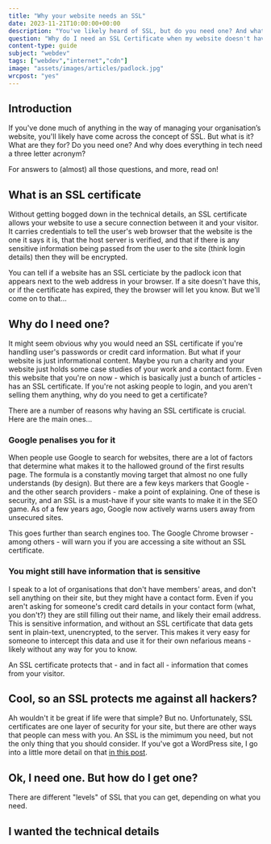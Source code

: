 ```yaml
---
title: "Why your website needs an SSL"
date: 2023-11-21T10:00:00+00:00
description: "You've likely heard of SSL, but do you need one? And what even is it anyway? Read on and find out..."
question: "Why do I need an SSL Certificate when my website doesn't have sensitive data?"
content-type: guide
subject: "webdev"
tags: ["webdev","internet","cdn"]
image: "assets/images/articles/padlock.jpg"
wrcpost: "yes"
---
```


## Introduction

If you've done much of anything in the way of managing your organisation’s website, you'll likely have come across the concept of SSL. But what is it? What are they for? Do you need one? And why does everything in tech need a three letter acronym?

For answers to (almost) all those questions, and more, read on!

## What is an SSL certificate

Without getting bogged down in the technical details, an SSL certificate allows your website to use a secure connection between it and your visitor. It carries credentials to tell the user's web browser that the website is the one it says it is, that the host server is verified, and that if there is any sensitive information being passed from the user to the site (think login details) then they will be encrypted.

You can tell if a website has an SSL certiciate by the padlock icon that appears next to the web address in your browser. If a site doesn't have this, or if the certificate has expired, they the browser will let you know. But we'll come on to that...

## Why do I need one?

It might seem obvious why you would need an SSL certificate if you're handling user's passwords or credit card information. But what if your website is just informational content. Maybe you run a charity and your website just holds some case studies of your work and a contact form. Even this website that you're on now - which is basically just a bunch of articles - has an SSL certificate. If you're not asking people to login, and you aren't selling them anything, why do you need to get a certificate?

There are a number of reasons why having an SSL certificate is crucial. Here are the main ones...

### Google penalises you for it

When people use Google to search for websites, there are a lot of factors that determine what makes it to the hallowed ground of the first results page. The formula is a constantly moving target that almost no one fully understands (by design). But there are a few keys markers that Google - and the other search providers - make a point of explaining. One of these is security, and an SSL is a must-have if your site wants to make it in the SEO game. As of a few years ago, Google now actively warns users away from unsecured sites. 

This goes further than search engines too. The Google Chrome browser - among others - will warn you if you are accessing a site without an SSL certificate. 

### You might still have information that is sensitive

I speak to a lot of organisations that don't have members' areas, and don't sell anything on their site, but they might have a contact form. Even if you aren't asking for someone's credit card details in your contact form (what, you don't?) they are still filling out their name, and likely their email address. This is sensitive information, and without an SSL certificate that data gets sent in plain-text, unencrypted, to the server. This makes it very easy for someone to intercept this data and use it for their own nefarious means - likely without any way for you to know.

An SSL certificate protects that - and in fact all - information that comes from your visitor.

## Cool, so an SSL protects me against all hackers?

Ah wouldn't it be great if life were that simple? But no. Unfortunately, SSL certificates are one layer of security for your site, but there are other ways that people can mess with you. An SSL is the mimimum you need, but not the only thing that you should consider. If you've got a WordPress site, I go into a little more detail on that [in this post]().

## Ok, I need one. But how do I get one?

There are different "levels" of SSL that you can get, depending on what you need.

## I wanted the technical details